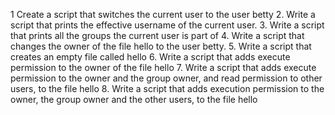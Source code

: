 1 Create a script that switches the current user to the user betty
2. Write a script that prints the effective username of the current user.
3. Write a script that prints all the groups the current user is part of
4. Write a script that changes the owner of the file hello to the user betty.
5. Write a script that creates an empty file called hello
6. Write a script that adds execute permission to the owner of the file hello
7. Write a script that adds execute permission to the owner and the group owner, and read permission to other users, to the file hello
8. Write a script that adds execution permission to the owner, the group owner and the other users, to the file hello
